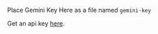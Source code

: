 Place Gemini Key Here as a file named `gemini-key`

Get an api key [here](https://ai.google.dev/gemini-api/docs/api-key).